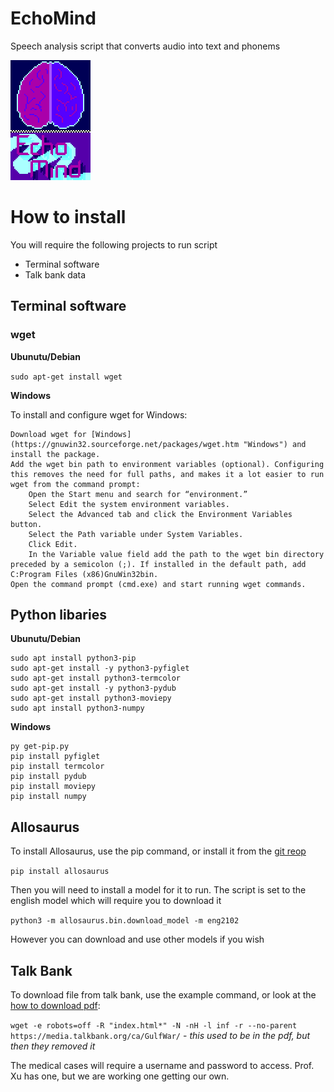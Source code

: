 # EchoMind
Speech analysis script that converts audio into text and phonems
  
    
![Temp logo](/project_resources/logo_ver2.png "Temp logo")


# How to install
You will require the following projects to run script
- Terminal software
- Talk bank data

## Terminal software

### wget

**Ubunutu/Debian** 

` sudo apt-get install wget `

**Windows**

To install and configure wget for Windows:

    Download wget for [Windows](https://gnuwin32.sourceforge.net/packages/wget.htm "Windows") and install the package.
    Add the wget bin path to environment variables (optional). Configuring this removes the need for full paths, and makes it a lot easier to run wget from the command prompt:
        Open the Start menu and search for “environment.”
        Select Edit the system environment variables.
        Select the Advanced tab and click the Environment Variables button.
        Select the Path variable under System Variables.
        Click Edit.
        In the Variable value field add the path to the wget bin directory preceded by a semicolon (;). If installed in the default path, add C:Program Files (x86)GnuWin32bin.
    Open the command prompt (cmd.exe) and start running wget commands.

## Python libaries

**Ubunutu/Debian**
``` 
sudo apt install python3-pip
sudo apt-get install -y python3-pyfiglet
sudo apt-get install python3-termcolor
sudo apt-get install -y python3-pydub
sudo apt-get install python3-moviepy 
sudo apt install python3-numpy
```

**Windows**
``` 
py get-pip.py
pip install pyfiglet
pip install termcolor
pip install pydub
pip install moviepy
pip install numpy 
```


## Allosaurus
To install Allosaurus, use the pip command, or install it from the [git reop](https://itsfoss.com/markdown-code-block/ "git repo")

` pip install allosaurus `

Then you will need to install a model for it to run. The script is set to the english model which will require you to download it 

` python3 -m allosaurus.bin.download_model -m eng2102 `

However you can download and use other models if you wish

## Talk Bank

To download file from talk bank, use the example command, or look at the [how to download pdf](https://talkbank.org/share/data.html "download pdf"):

` wget -e robots=off -R "index.html*" -N -nH -l inf -r --no-parent https://media.talkbank.org/ca/GulfWar/ ` - *this used to be in the pdf, but then they removed it*

The medical cases will require a username and password to access. Prof. Xu has one, but we are working one getting our own.